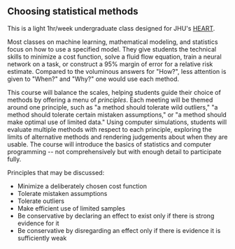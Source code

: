## Choosing statistical methods

This is a light 1hr/week undergraduate class designed for JHU's [HEART](https://engineering.jhu.edu/education/undergraduate-studies/heart-courses/).

Most classes on machine learning, mathematical modeling, and statistics focus on how to use a specified model. They give students the technical skills to minimize a cost function, solve a fluid flow equation, train a neural network on a task, or construct a 95% margin of error for a relative risk estimate. Compared to the voluminous answers for "How?", less attention is given to "When?" and "Why?" one would use each method. 

This course will balance the scales, helping students guide their choice of methods by offering a menu of *principles*. Each meeting will be themed around one principle, such as "a method should tolerate wild outliers," "a method should tolerate certain mistaken assumptions," or "a method should make optimal use of limited data." Using computer simulations, students will evaluate multiple methods with respect to each principle, exploring the limits of alternative methods and rendering judgements about when they are usable. The course will introduce the basics of statistics and computer programming -- not comprehensively but with enough detail to participate fully.

Principles that may be discussed:

- Minimize a deliberately chosen cost function
- Tolerate mistaken assumptions 
- Tolerate outliers 
- Make efficient use of limited samples
- Be conservative by declaring an effect to exist only if there is strong evidence for it
- Be conservative by disregarding an effect only if there is evidence it is sufficiently weak




